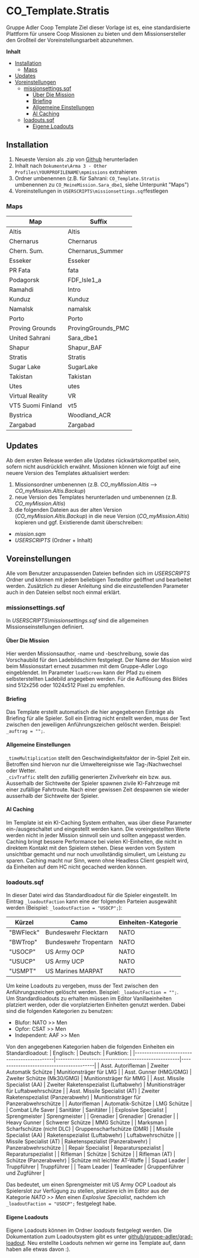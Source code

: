 # CO_Template.Stratis
Gruppe Adler Coop Template
Ziel dieser Vorlage ist es, eine standardisierte Plattform für unsere Coop Missionen zu bieten und dem Missionsersteller den Großteil der Voreinstellungsarbeit abzunehmen.

**Inhalt**
<!-- START doctoc generated TOC please keep comment here to allow auto update -->
<!-- DON'T EDIT THIS SECTION, INSTEAD RE-RUN doctoc TO UPDATE -->


- [Installation](#installation)
  - [Maps](#maps)
- [Updates](#updates)
- [Voreinstellungen](#voreinstellungen)
  - [missionsettings.sqf](#missionsettingssqf)
    - [Über Die Mission](#%C3%BCber-die-mission)
    - [Briefing](#briefing)
    - [Allgemeine Einstellungen](#allgemeine-einstellungen)
    - [AI Caching](#ai-caching)
  - [loadouts.sqf](#loadoutssqf)
    - [Eigene Loadouts](#eigene-loadouts)

<!-- END doctoc generated TOC please keep comment here to allow auto update -->

## Installation
1. Neueste Version als .zip von [Github](https://github.com/gruppe-adler/CO_Template.Stratis/releases) herunterladen
2. Inhalt nach `Dokumente\Arma 3 - Other Profiles\YOURPROFILENAME\mpmissions` extrahieren
3. Ordner umbenennen (z.B. für Sahrani: `CO_Template.Stratis` umbenennen zu `CO_MeineMission.Sara_dbe1`, siehe Unterpunkt "Maps")
4. Voreinstellungen in `USERSCRIPTS\missionsettings.sqf`festlegen

### Maps
| Map               | Suffix             |
|-------------------|--------------------|
| Altis             | Altis              |
| Chernarus         | Chernarus          |
| Chern. Sum.       | Chernarus_Summer   |
| Esseker           | Esseker            |
| PR Fata           | fata               |
| Podagorsk         | FDF_Isle1_a        |
| Ramahdi           | Intro              |
| Kunduz            | Kunduz             |
| Namalsk           | namalsk            |
| Porto             | Porto              |
| Proving Grounds   | ProvingGrounds_PMC |
| United Sahrani    | Sara_dbe1          |
| Shapur            | Shapur_BAF         |
| Stratis           | Stratis            |
| Sugar Lake        | SugarLake          |
| Takistan          | Takistan           |
| Utes              | utes               |
| Virtual Reality   | VR                 |
| VT5 Suomi Finland | vt5                |
| Bystrica          | Woodland_ACR       |
| Zargabad          | Zargabad           |

## Updates
Ab dem ersten Release werden alle Updates rückwärtskompatibel sein, sofern nicht ausdrücklich erwähnt. Missionen können wie folgt auf eine neuere Version des Templates aktualisiert werden:
1. Missionsordner umbenennen (z.B. *CO_myMission.Altis* --> *CO_myMission.Altis.Backup*)
2. neue Version des Templates herunterladen und umbenennen (z.B. *CO_myMission.Altis*)
3. die folgenden Dateien aus der alten Version (*CO_myMission.Altis.Backup*) in die neue Version (*CO_myMission.Altis*) kopieren und ggf. Existierende damit überschreiben:
  * *mission.sqm*
  * *USERSCRIPTS* (Ordner + Inhalt)

## Voreinstellungen
Alle vom Benutzer anzupassenden Dateien befinden sich im *USERSCRIPTS* Ordner und können mit jedem beliebigen Texteditor geöffnet und bearbeitet werden.
Zusätzlich zu dieser Anleitung sind die einzustellenden Parameter auch in den Dateien selbst noch einmal erklärt.

### missionsettings.sqf
In *USERSCRIPTS\missionsettings.sqf* sind die allgemeinen Missionseinstellungen definiert.

#### Über Die Mission
Hier werden Missionsauthor, -name und -beschreibung, sowie das Vorschaubild für den Ladebildschirm festgelegt. Der Name der Mission wird beim Missionsstart erneut zusammen mit dem Gruppe-Adler Logo eingeblendet.
Im Parameter `loadScreen` kann der Pfad zu einem selbsterstellten Ladebild angegeben werden. Für die Auflösung des Bildes sind 512x256 oder 1024x512 Pixel zu empfehlen.

#### Briefing
Das Template erstellt automatisch die hier angegebenen Einträge als Briefing für alle Spieler. Soll ein Eintrag nicht erstellt werden, muss der Text zwischen den jeweiligen Anführungszeichen gelöscht werden. Beispiel: `_auftrag = "";`.

#### Allgemeine Einstellungen
`_timeMultiplication` stellt den Geschwindigkeitsfaktor der in-Spiel Zeit ein. Betroffen sind hiervon nur die Umweltereignisse wie Tag-/Nachwechsel oder Wetter.  
`_civTraffic` stellt den zufällig generierten Zivilverkehr ein bzw. aus. Ausserhalb der Sichtweite der Spieler spawnen zivile KI-Fahrzeuge mit einer zufällige Fahrtroute. Nach einer gewissen Zeit despawnen sie wieder ausserhalb der Sichtweite der Spieler.

#### AI Caching
Im Template ist ein KI-Caching System enthalten, was über diese Parameter ein-/ausgeschaltet und eingestellt werden kann. Die voreingestellten Werte werden nicht in jeder Mission sinnvoll sein und sollten angepasst werden.  
Caching bringt bessere Performance bei vielen KI-Einheiten, die nicht in direktem Kontakt mit den Spielern stehen. Diese werden vom System unsichtbar gemacht und nur noch unvollständig simuliert, um Leistung zu sparen. Caching macht nur Sinn, wenn ohne Headless Client gespielt wird, da Einheiten auf dem HC nicht gecached werden können.

### loadouts.sqf
In dieser Datei wird das Standardloadout für die Spieler eingestellt. Im Eintrag `_loadoutFaction` kann eine der folgenden Parteien ausgewählt werden (Beispiel: `_loadoutFaction = "USOCP";`):

| Kürzel      |  Camo                  |  Einheiten-Kategorie |
|-------------|------------------------|----------------------|
| "BWFleck"   | Bundeswehr Flecktarn   | NATO                 |
| "BWTrop"    | Bundeswehr Tropentarn  | NATO                 |
| "USOCP"     | US Army OCP            | NATO                 |
| "USUCP"     | US Army UCP            | NATO                 |
| "USMPT"     | US Marines MARPAT      | NATO                 |

Um keine Loadouts zu vergeben, muss der Text zwischen den Anführungszeichen gelöscht werden. Beispiel: `_loadoutFaction = "";`.  
Um Standardloadouts zu erhalten müssen im Editor Vanillaeinheiten platziert werden, oder die vorplatzierten Einheiten genutzt werden. Dabei sind die folgenden Kategorien zu benutzen:  

* Blufor:         NATO >> Men
* Opfor:          CSAT >> Men
* Independent:    AAF >> Men

Von den angegebenen Kategorien haben die folgenden Einheiten ein Standardloadout:
| Englisch:                                  | Deutsch:                                           | Funktion:                               |
|--------------------------------------------|----------------------------------------------------|-----------------------------------------|
| Asst. Autorifleman                         | Zweiter Automatik Schütze                          | Munitionsträger für LMG                 |
| Asst. Gunner (HMG/GMG)                     | Zweiter Schütze (Mk30/GMG)                         | Munitionsträger für MMG                 |
| Asst. Missile Specialist (AA)              | Zweiter Raketenspezialist (Luftabwehr)             | Munitionsträger für Luftabwehrschütze   |
| Asst. Missile Specialist (AT)              | Zweiter Raketenspezialist (Panzerabwehr)           | Munitionsträger für Panzerabwehrschütze |
| Autorifleman                               | Automatik-Schütze                                  | LMG Schütze                             |
| Combat Life Saver                          | Sanitäter                                          | Sanitäter                               |
| Explosive Specialist                       | Sprengmeister                                      | Sprengmeister                           |
| Grenadier                                  | Grenadier                                          | Grenadier                               |
| Heavy Gunner                               | Schwerer Schütze                                   | MMG Schütze                             |
| Marksman                                   | Scharfschütze (nicht DLC)                          | Gruppenscharfschütze (DMR)              |
| Missile Specialist (AA)                    | Raketenspezialist (Luftabwehr)                     | Luftabwehrschütze                       |
| Missile Specialist (AT)                    | Raketenspezialist (Panzerabwehr)                   | Panzerabwehrschütze                     |
| Repair Specialist                          | Reparaturspezialist                                | Reparaturspezialist                     |
| Rifleman                                   | Schütze                                            | Schütze                                 |
| Rifleman (AT)                              | Schütze (Panzerabwehr)                             | Schütze mit leichter AT-Waffe           |
| Squad Leader                               | Truppführer                                        | Truppführer                             |
| Team Leader                                | Teamleader                                         | Gruppenführer und Zugführer             |

Das bedeutet, um einen Sprengmeister mit US Army OCP Loadout als Spielerslot zur Verfügung zu stellen, platziere ich im Editor aus der Kategorie *NATO >> Men* einen *Explosive Specialist*, nachdem ich `_loadoutFaction = "USOCP";` festgelegt habe.  

#### Eigene Loadouts
Eigene Loadouts können im Ordner *loadouts* festgelegt werden. Die Dokumentation zum Loadoutsystem gibt es unter [github/gruppe-adler/grad-loadout](https://github.com/gruppe-adler/grad-loadout). Neu erstellte Loadouts nehmen wir gerne ins Template auf, dann haben alle etwas davon :).
